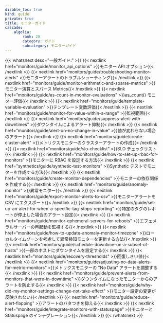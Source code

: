 ```yaml
---
disable_toc: true
kind: guide
private: true
title: モニターガイド
cascade:
    algolia:
        rank: 20
        category: ガイド
        subcategory: モニターガイド
---
```


{{< whatsnext desc="一般ガイド:" >}}
    {{< nextlink href="monitors/guide/monitor_api_options" >}}モニター API オプション{{< /nextlink >}}
    {{< nextlink href="monitors/guide/troubleshooting-monitor-alerts" >}}モニターアラートのトラブルシューティング{{< /nextlink >}}
    {{< nextlink href="monitors/guide/monitor-arithmetic-and-sparse-metrics" >}}モニター演算とスパース Metrics{{< /nextlink >}}
    {{< nextlink href="monitors/guide/as-count-in-monitor-evaluations" >}}as_count() モニター評価{{< /nextlink >}}
    {{< nextlink href="monitors/guide/template-variable-evaluation" >}}テンプレート変数評価{{< /nextlink >}}
    {{< nextlink href="monitors/guide/monitor-for-value-within-a-range" >}}監視範囲{{< /nextlink >}}
    {{< nextlink href="monitors/guide/suppress-alert-with-downtimes" >}}ダウンタイムによるアラート抑制{{< /nextlink >}}
    {{< nextlink href="monitors/guide/alert-on-no-change-in-value" >}}値が変わらない場合のアラート{{< /nextlink >}}
    {{< nextlink href="monitors/guide/create-cluster-alert" >}}メトリクスモニターのクラスターアラートの作成{{< /nextlink >}}
    {{< nextlink href="monitors/guide/slo-checklist" >}}SLO チェックリスト{{< /nextlink >}}
    {{< nextlink href="monitors/guide/how-to-set-up-rbac-for-monitors" >}}モニターに RBAC を設定する方法{{< /nextlink >}}
    {{< nextlink href="synthetics/guide/synthetic-test-monitors" >}}Synthetic テストでモニターを作成する方法{{< /nextlink >}}
    {{< nextlink href="monitors/guide/create-monitor-dependencies" >}}モニターの依存関係を作成する{{< /nextlink >}}
    {{< nextlink href="monitors/guide/anomaly-monitor" >}}異常モニター{{< /nextlink >}}
    {{< nextlink href="monitors/guide/export-monitor-alerts-to-csv" >}}モニターアラートを CSV にエクスポート{{< /nextlink >}}
    {{< nextlink href="monitors/guide/set-up-an-alert-for-when-a-specific-tag-stops-reporting" >}}特定のタグのレポートが停止した場合のアラート設定{{< /nextlink >}}
    {{< nextlink href="monitors/guide/monitor-ephemeral-servers-for-reboots" >}}エフェメラルサーバーの再起動を監視する{{< /nextlink >}}
    {{< nextlink href="monitors/guide/how-to-update-anomaly-monitor-timezone" >}}ローカルタイムゾーンを考慮して異常検知モニターを更新する方法{{< /nextlink >}}
    {{< nextlink href="monitors/guide/schedule-downtime-on-a-subset-of-hosts" >}}一部のホストにダウンタイムを設定する{{< /nextlink >}}
    {{< nextlink href="monitors/guide/recovery-thresholds" >}}回復しきい値{{< /nextlink >}}
    {{< nextlink href="monitors/guide/adjusting-no-data-alerts-for-metric-monitors" >}}メトリクスモニターの "No Data” アラートを調整する{{< /nextlink >}}
    {{< nextlink href="monitors/guide/prevent-alerts-from-monitors-that-were-in-downtime" >}}ダウンタイムになったモニターからのアラートを防止する{{< /nextlink >}}
    {{< nextlink href="monitors/guide/why-did-my-monitor-settings-change-not-take-effect" >}}モニター設定の変更が反映されない{{< /nextlink >}}
    {{< nextlink href="monitors/guide/reduce-alert-flapping" >}}アラートのバタつきを抑える{{< /nextlink >}}
    {{< nextlink href="monitors/guide/integrate-monitors-with-statuspage" >}}モニターと Statuspage のインテグレーション{{< /nextlink >}}
{{< /whatsnext >}}